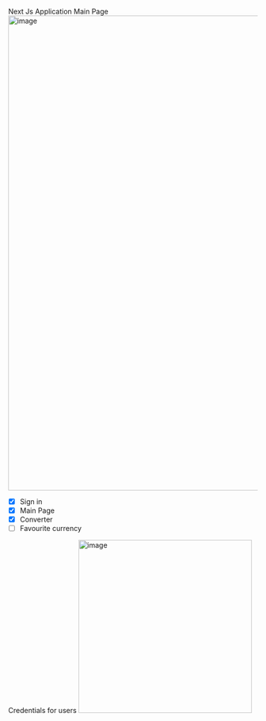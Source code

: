Next Js Application
Main Page
<img width="960" alt="image" src="https://github.com/demchko/CurrencyConvertor/assets/79476755/e5bb296c-76eb-4076-b003-675d48b40e90">
- [X] Sign in
- [X] Main Page
- [X] Converter 
- [ ] Favourite currency

Credentials for users
<img width="350" alt="image" src="https://github.com/demchko/CurrencyConvertor/assets/79476755/5820b1a0-a9dd-4d3f-b954-5f3f7d58a932">
